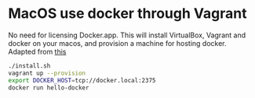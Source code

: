 # MacOS use docker through Vagrant

No need for licensing Docker.app. This will install VirtualBox, Vagrant and docker on
your macos, and provision a machine for hosting docker. Adapted from [this](https://dhwaneetbhatt.com/blog/run-docker-without-docker-desktop-on-macos/)

```bash
./install.sh
vagrant up --provision
export DOCKER_HOST=tcp://docker.local:2375
docker run hello-docker
```

